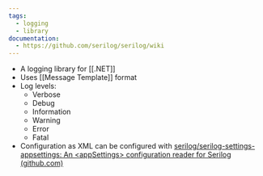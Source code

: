 ```yaml
---
tags:
  - logging
  - library
documentation:
  - https://github.com/serilog/serilog/wiki
---
```

- A logging library for [[.NET]]
- Uses [[Message Template]] format
- Log levels:
	- Verbose
	- Debug
	- Information
	- Warning
	- Error
	- Fatal
- Configuration as XML can be configured with [serilog/serilog-settings-appsettings: An \<appSettings\> configuration reader for Serilog (github.com)](https://github.com/serilog/serilog-settings-appsettings)